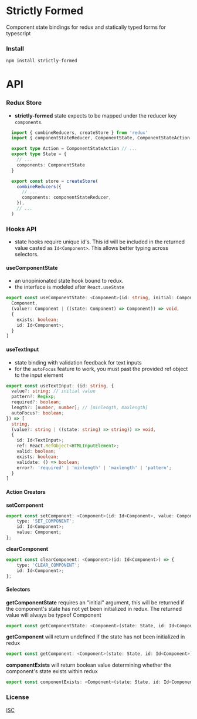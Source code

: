 # Strictly Formed

Component state bindings for redux and statically typed forms for typescript

### Install

```bash
npm install strictly-formed
```

# API

### Redux Store

- **strictly-formed** state expects to be mapped under the reducer key `components`.

```typescript
  import { combineReducers, createStore } from 'redux'
  import { componentStateReducer, ComponentState, ComponentStateAction } from 'strictly-formed'

  export type Action = ComponentStateAction // ...
  export type State = {
    // ...
    components: ComponentState
  }

  export const store = createStore(
    combineReducers({
      // ...
      components: componentStateReducer,
    }),
    // ...
  )
```

### Hooks API
- state hooks require unique id's. This id will be included in the returned value casted as `Id<Component>`. This allows better typing across selectors.

#### useComponentState
- an unopinionated state hook bound to redux.
- the interface is modeled after `React.useState`

```typescript
export const useComponentState: <Component>(id: string, initial: Component) => [
  Component,
  (value?: Component | ((state: Component) => Component)) => void,
  {
    exists: boolean;
    id: Id<Component>;
  }
]
```

#### useTextInput
- state binding with validation feedback for text inputs
- for the `autoFocus` feature to work, you must past the provided ref object to the input element

```typescript
export const useTextInput: (id: string, {
  value?: string; // initial value
  pattern?: RegExp;
  required?: boolean;
  length?: [number, number]; // [minlength, maxlength]
  autoFocus?: boolean;
}) => [
  string,
  (value?: string | ((state: string) => string)) => void,
  {
    id: Id<TextInput>;
    ref: React.RefObject<HTMLInputElement>;
    valid: boolean;
    exists: boolean;
    validate: () => boolean;
    error?: 'required' | 'minlength' | 'maxlength' | 'pattern';
  }
]
```

#### Action Creators

**setComponent**

```typescript
export const setComponent: <Component>(id: Id<Component>, value: Component) => {
    type: 'SET_COMPONENT';
    id: Id<Component>;
    value: Component;
};
```

**clearComponent**

```typescript
export const clearComponent: <Component>(id: Id<Component>) => {
    type: 'CLEAR_COMPONENT';
    id: Id<Component>;
};
```

#### Selectors

**getComponentState** requires an "initial" argument, this will be returned if the component's state has not yet been initialized in redux. The returned value will always be typeof Component

```typescript
export const getComponentState: <Component>(state: State, id: Id<Component>, initial: Component) => Component
```

**getComponent** will return undefined if the state has not been initialized in redux

```typescript
export const getComponent: <Component>(state: State, id: Id<Component>) => Component | undefined
```

**componentExists** will return boolean value determining whether the component's state exists within redux

```typescript
export const componentExists: <Component>(state: State, id: Id<Component>) => boolean
```


### License

[ISC](https://opensource.org/licenses/ISC)
